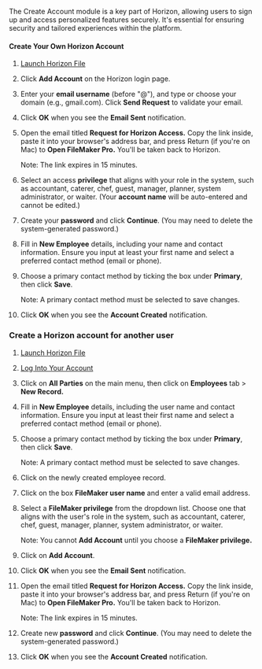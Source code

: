 The Create Account module is a key part of Horizon, allowing users to sign up and access personalized features securely. It's essential for ensuring security and tailored experiences within the platform.

#### Create Your Own Horizon Account

1. [Launch Horizon File](Launch%20Horizon%20File.md)

2. Click **Add Account** on the Horizon login page.

3. Enter your **email username** (before "@"), and type or choose your domain (e.g., gmail.com). Click **Send Request** to validate your email.

4. Click **OK** when you see the **Email Sent** notification.

5. Open the email titled **Request for Horizon Access.** Copy the link inside, paste it into your browser's address bar, and press Return (if you're on Mac) to  **Open FileMaker Pro.** You'll be taken back to Horizon.

	Note: The link expires in 15 minutes. 
	
6. Select an access **privilege** that aligns with your role in the system, such as accountant, caterer, chef, guest, manager, planner, system administrator, or waiter. (Your **account name** will be auto-entered and cannot be edited.)

7. Create your **password** and click **Continue**. (You may need to delete the system-generated password.) 

8. Fill in **New Employee** details, including your name and contact information. Ensure you input at least your first name and select a preferred contact method (email or phone).

9. Choose a primary contact method by ticking the box under **Primary**, then click **Save**. 

	Note: A primary contact method must be selected to save changes.

10. Click **OK** when you see the **Account Created** notification.

### Create a Horizon account for another user

1. [Launch Horizon File](Launch%20Horizon%20File.md)

2. [Log Into Your Account](Log%20Into%20Your%20Account.md)

3. Click on **All Parties** on the main menu, then click on **Employees** tab > **New Record.**

4. Fill in **New Employee** details, including the user name and contact information. Ensure you input at least their first name and select a preferred contact method (email or phone).

5. Choose a primary contact method by ticking the box under **Primary**, then click **Save**. 

	Note: A primary contact method must be selected to save changes.

6. Click on the newly created employee record. 

7. Click on the box **FileMaker user name** and enter a valid email address.

8. Select  a **FileMaker privilege** from the dropdown list. Choose one that aligns with the user's role in the system, such as accountant, caterer, chef, guest, manager, planner, system administrator, or waiter.

	Note: You cannot **Add Account** until you choose a **FileMaker privilege.**

9. Click on **Add Account**. 

10. Click **OK** when you see the **Email Sent** notification.

11. Open the email titled **Request for Horizon Access.** Copy the link inside, paste it into your browser's address bar, and press Return (if you're on Mac) to **Open FileMaker Pro.** You'll be taken back to Horizon.

	Note: The link expires in 15 minutes. 

12. Create new **password** and click **Continue**. (You may need to delete the system-generated password.) 

13. Click **OK** when you see the **Account Created** notification. 
